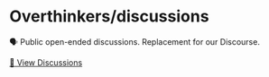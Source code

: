# Overthinkers/discussions

🗣 Public open-ended discussions. Replacement for our Discourse.

[💬 View Discussions](https://github.com/orgs/overthinkers-team/discussions)
